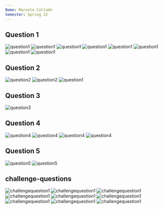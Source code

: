 ```yaml
---
Name: Marcelo Collado
Semester: Spring 22
---
```


## Question 1

![question1](q1.png)
![question1](q1.2.png)
![question1](q1.3.png)
![question1](q1.4.png)
![question1](q1.5.png)
![question1](q1.6.png)
![question1](q1.7.png)
![question1](q1.8.png)


## Question 2

![question2](q2.1.png)
![question2](q2.2.png)
![question1](q2.3.png)


## Question 3

![question3](q3.1.png)


## Question 4

![question4](q4.1.png)
![question4](q4.2.png)
![question4](q4.3.png)
![question4](q4.4.png)


## Question 5

![question5](q5.1.png)
![question5](q5.2.png)

## challenge-questions

![challengequestion1](challengequestion1.1.png)
![challengequestion1](challengequestion1.2.png)
![challengequestion1](challengequestion1.3.png)
![challengequestion1](challengequestion1.4.png)
![challengequestion1](challengequestion1.5.png)
![challengequestion1](challengequestion1.6.png)
![challengequestion1](challengequestion1.7.png)
![challengequestion1](challengequestion1.8.png)
![challengequestion1](challengequestion1.9.png)

>>
##
>>